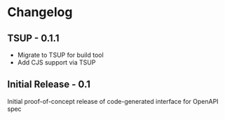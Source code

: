 # Changelog

## TSUP - 0.1.1

- Migrate to TSUP for build tool
- Add CJS support via TSUP

## Initial Release - 0.1

Initial proof-of-concept release of code-generated interface for OpenAPI spec
